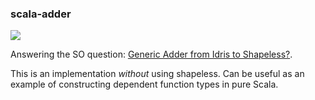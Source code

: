 ### scala-adder

[![](https://img.shields.io/badge/license-AGPLv3-blue.svg)](https://tldrlegal.com/license/gnu-affero-general-public-license-v3-%28agpl-3.0%29)

Answering the SO question: [Generic Adder from Idris to Shapeless?](http://stackoverflow.com/q/35907690/736957).

This is an implementation _without_ using shapeless. Can be useful as an example of constructing dependent function types in pure Scala.
